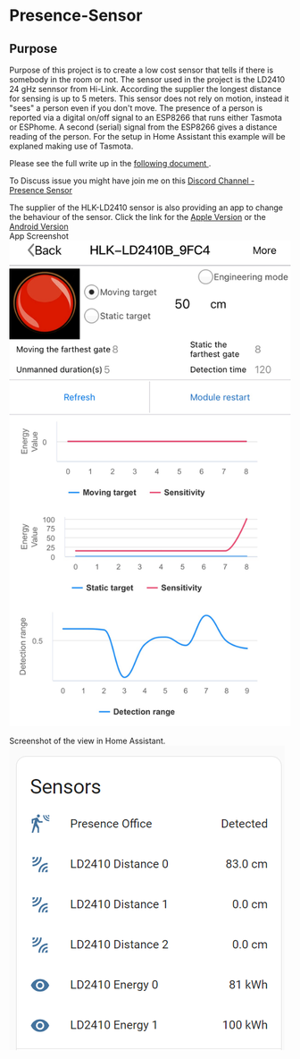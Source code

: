 # Presence-Sensor

## Purpose
Purpose of this project is to create a low cost sensor that tells if there is somebody in the room or not. The sensor used in the project is the LD2410 24 gHz sennsor from Hi-Link. According the supplier the longest distance for sensing is up to 5 meters.
This sensor does not rely on motion, instead it "sees" a person even if you don't move. The presence of a person is reported via a digital on/off signal to an ESP8266 that runs either Tasmota or ESPhome. A second (serial) signal from the ESP8266 gives a distance reading of the person. For the setup in Home Assistant this example will be explaned making use of Tasmota.  

Please see the full write up in the [following document ](https://github.com/Roukie686868/Presence-Sensor/blob/main/Documents/How%20to%20setup%20the%20Presence%20Sensor.docx).  

To Discuss issue you might have join me on this [Discord Channel - Presence Sensor ](https://discord.gg/D4hMt9rzSx)

The supplier of the HLK-LD2410 sensor is also providing an app to change the behaviour of the sensor. Click the link for the [Apple Version](https://apps.apple.com/us/app/hlkradartool/id1638651152)  or the [Android Version](https://apkpure.com/hlkradartool/com.hlk.hlkradartool)  
App Screenshot  
![HLK Radar Tool App](https://github.com/Roukie686868/Presence-Sensor/blob/main/Images/Screenshot%202023-09-23%20at%2020.53.53.jpeg)  

Screenshot of the view in Home Assistant.   
![Home Assitance View](https://github.com/Roukie686868/Presence-Sensor/blob/main/Documents/Pictures/HA.PNG)

